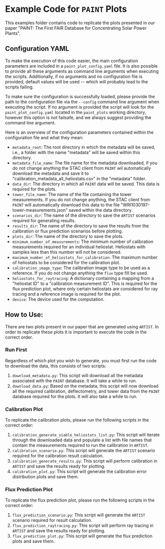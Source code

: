 # Example Code for ``PAINT`` Plots

This examples folder contains code to replicate the plots presented in our paper "PAINT: The First FAIR Database for
Concentrating Solar Power Plants".

## Configuration YAML

To make the execution of this code easier, the main configuration parameters are included in a ``paint_plot_config.yaml``
file. It is also possible to provide all these arguments as command line arguments when executing the scripts.
Additionally, if no arguments and no configuration file is provided, default values will be used -- which will probably
lead to the scripts failing.

To make sure the configuration is successfully loaded, please provide the path to the configuration file via the ``--config``
command line argument when executing the script. If no argument is provided the script will look for the ``paint_plot_config.yaml``
located in the ``paint_plots`` working directory, however this option is not failsafe, and we always suggest providing the command
line argument.

Here is an overview of the configuration parameters contained within the configuration file and what they mean:

- `metadata_root`: The root directory in which the metadata will be saved, i.e., a folder with the name "metadata" will be saved within this directory.
- `metadata_file_name`: The file name for the metadata downloaded, if you do not change anything the STAC client from ``PAINT`` wil automatically download the metadata and save it to "calibration_metadata_all_heliostats.csv" in the "metadata" folder.
- `data_dir`: The directory in which all ``PAINT`` data will be saved. This data is required for the plots.
- `tower_file_name`: The name of the file containing the tower measurements. If you do not change anything, the STAC client from ``PAINT`` will automatically download this data to the file "WRI1030197-tower-measurements.json" saved within the data directory.
- `scenarios_dir`: The name of the directory to save the ``ARTIST`` scenarios required for generating results.
- `results_dir`: The name of the directory to save the results from the calibration or flux prediction scenarios before plotting.
- `plots_dir`: The name of the directory to save the plots.
- `minimum_number_of_measurements`: The minimum number of calibration measurements required for an individual heliostat. Heliostats with samples less than this number will not be considered.
- `maximum_number_of_heliostats_for_calibration`: The maximum number of heliostats to be considered for the calibration plot.
- `calibration_image_type`: The calibration image type to be used as a reference. If you do not change anything the ``flux`` type fill be used.
- `heliostats_for_raytracing`: A dictionary containing a mapping from a "heliostat ID" to a "calibration measurement ID". This is required for the flux prediction plot, where only certain heliostats are considered for ray tracing and a reference image is required for the plot.
- `device`: The device used for the computation.

## How to Use:

There are two plots present in our paper that are generated using ``ARTIST``. In order to replicate these plots it is important
to execute the code in the correct order.

### Run First

Regardless of which plot you wish to generate, you must first run the code to download the data, this consists of two scripts:

1. ``download_metadata.py``: This script will download all the metadata associated with the ``PAINT`` database. It will take a while to run.
2. ``download_data.py``: Based on the metadata, this script will now download all the required calibration, deflectometry, and tower data from the ``PAINT`` database required for the plots. It will also take a while to run.

### Calibration Plot

To replicate the calibration plots, please run the following scripts in the correct order:

1. ``calibration_generate_viable_heliostats_list.py``: This script will iterate through the downloaded data and populate a list with file names that contain the measurements required to run the calibration in ``ARTIST``.
2. ``calibration_scenario.py``: This script will generate the ``ARTIST`` scenario required for the calibration result calculation.
3. ``calibration_generate_results.py``: This script will perform calibration in ``ARTIST`` and save the results ready for plotting.
4. ``calibration_plot.py``: This script will generate the calibration error distribution plots and save them.

### Flux Prediction Plot

To replicate the flux prediction plot, please run the following scripts in the correct order:

1. ``flux_prediction_scenario.py``: This script will generate the ``ARTIST`` scenario required for result calculation.
2. ``flux_prediction_raytracing.py``: This script will perform ray tracing in ``ARTIST`` and save the results ready for plotting.
3. ``flux_prediction_plot.py``: This script will generate the flux prediction plots and save them.
